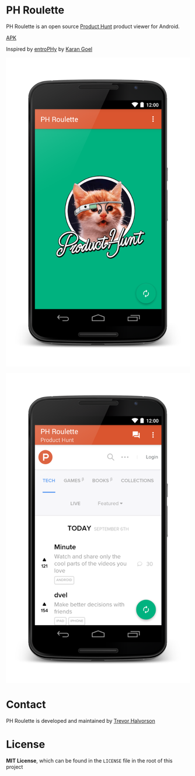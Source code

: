 # PH Roulette

PH Roulette is an open source [Product Hunt](http://www.producthunt.com/) product viewer for Android.

[APK](http://trevorhalvorson.com/apps/ph-roulette-app-release.apk)

Inspired by [entroPHy](http://entrophy.goel.im/) by [Karan Goel](https://github.com/karan)

![ScreenShot](/screenshots/screenshot_main.png)

![ScreenShot](/screenshots/screenshot_ph.png)

# Contact

PH Roulette is developed and maintained by [Trevor Halvorson](https://twitter.com/TrevHalvorson)

# License

**MIT License**, which can be found in the `LICENSE` file in the root of this project